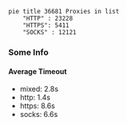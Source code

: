 
```mermaid
pie title 36681 Proxies in list
    "HTTP" : 23228
    "HTTPS": 5411
    "SOCKS" : 12121
```

### Some Info
#### Average Timeout

- mixed: 2.8s
- http: 1.4s
- https: 8.6s
- socks: 6.6s